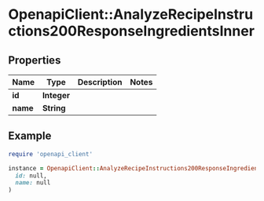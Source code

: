 # OpenapiClient::AnalyzeRecipeInstructions200ResponseIngredientsInner

## Properties

| Name | Type | Description | Notes |
| ---- | ---- | ----------- | ----- |
| **id** | **Integer** |  |  |
| **name** | **String** |  |  |

## Example

```ruby
require 'openapi_client'

instance = OpenapiClient::AnalyzeRecipeInstructions200ResponseIngredientsInner.new(
  id: null,
  name: null
)
```

